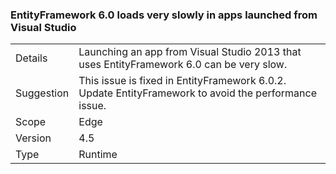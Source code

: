 ### EntityFramework 6.0 loads very slowly in apps launched from Visual Studio

|   |   |
|---|---|
|Details|Launching an app from Visual Studio 2013 that uses EntityFramework 6.0 can be very slow.|
|Suggestion|This issue is fixed in EntityFramework 6.0.2. Update EntityFramework to avoid the performance issue.|
|Scope|Edge|
|Version|4.5|
|Type|Runtime|

